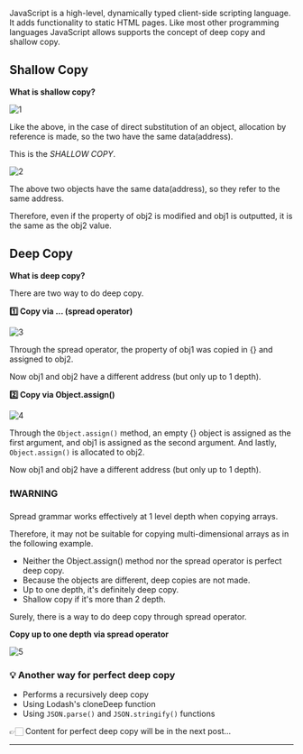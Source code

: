JavaScript is a high-level, dynamically typed client-side scripting language. It adds functionality to static HTML pages. Like most other programming languages JavaScript allows supports the concept of deep copy and shallow copy.

## Shallow Copy
**What is shallow copy?**

![1](https://github.com/jinscodes/Blog_nextJS/assets/87598134/dc1d7757-e23a-4bf0-8788-e351db34ec6c)

Like the above, in the case of direct substitution of an object, allocation by reference is made, so the two have the same data(address).

This is the *SHALLOW COPY*.

![2](https://github.com/jinscodes/Blog_nextJS/assets/87598134/d875029f-e685-42e3-b687-c6ec01ea101d)

The above two objects have the same data(address), so they refer to the same address.

Therefore, even if the property of obj2 is modified and obj1 is outputted, it is the same as the obj2 value.

## Deep Copy
**What is deep copy?**

There are two way to do deep copy.

**1️⃣ Copy via ... (spread operator)**

![3](https://github.com/jinscodes/Blog_nextJS/assets/87598134/4c51102b-6236-41a5-a762-9bfe99707aae)

Through the spread operator, the property of obj1 was copied in {} and assigned to obj2.

Now obj1 and obj2 have a different address (but only up to 1 depth).

**2️⃣ Copy via Object.assign()**

![4](https://github.com/jinscodes/Blog_nextJS/assets/87598134/9c6baae5-0471-476d-ae0b-0655b5ad4571)

Through the `Object.assign()` method, an empty {} object is assigned as the first argument, and obj1 is assigned as the second argument. And lastly, `Object.assign()` is allocated to obj2.

Now obj1 and obj2 have a different address (but only up to 1 depth).

### ❗️WARNING
Spread grammar works effectively at 1 level depth when copying arrays. 

Therefore, it may not be suitable for copying multi-dimensional arrays as in the following example.

- Neither the Object.assign() method nor the spread operator is perfect deep copy.
- Because the objects are different, deep copies are not made.
- Up to one depth, it's definitely deep copy.
- Shallow copy if it's more than 2 depth.

Surely, there is a way to do deep copy through spread operator.

**Copy up to one depth via spread operator**

![5](https://github.com/jinscodes/Blog_nextJS/assets/87598134/b2097ffb-d1ec-4359-bee0-840ba2f735fa)

### 💡 Another way for perfect deep copy

- Performs a recursively deep copy
- Using Lodash's cloneDeep function
- Using `JSON.parse()` and `JSON.stringify()` functions

👉🏻 Content for perfect deep copy will be in the next post...

---
[](https://www.geeksforgeeks.org/what-is-shallow-copy-and-deep-copy-in-javascript/)

[](https://www.linkedin.com/pulse/understanding-difference-between-shallow-copy-deep-python-torabi-nnh5e/)

[](https://hanamon.kr/javascript-shallow-copy-deep-copy/)

[](https://developer.mozilla.org/ko/docs/Web/JavaScript/Reference/Global_Objects/Object/assign)